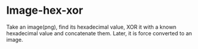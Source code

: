 # Image-hex-xor
Take an image(png), find its hexadecimal value, XOR it with a known hexadecimal value and concatenate them. Later, it is force converted to an image.
